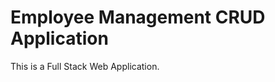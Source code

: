 Employee Management CRUD Application
=====================================

This is a Full Stack Web Application.
